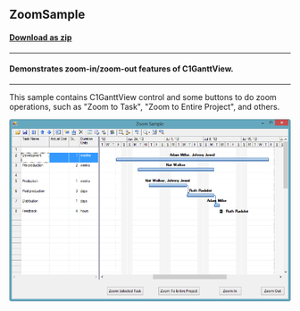 ## ZoomSample
#### [Download as zip](https://grapecity.github.io/DownGit/#/home?url=https://github.com/GrapeCity/ComponentOne-WinForms-Samples/tree/master/NetFramework\GanttView\VB\ZoomSample)
____
#### Demonstrates zoom-in/zoom-out features of C1GanttView.
____
This sample contains C1GanttView control and some buttons to do zoom operations, such as "Zoom to Task", "Zoom to Entire Project", and others.

![screenshot](screenshot.png)
